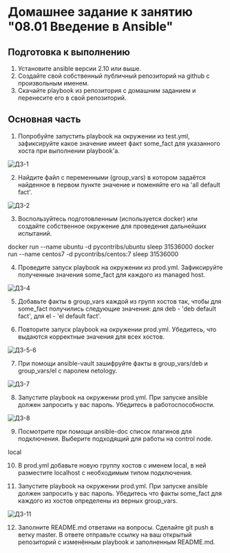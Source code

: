 # Домашнее задание к занятию "08.01 Введение в Ansible" 
## Подготовка к выполнению 
1. Установите ansible версии 2.10 или выше.  
2. Создайте свой собственный публичный репозиторий на github с произвольным именем.  
3. Скачайте playbook из репозитория с домашним заданием и перенесите его в свой репозиторий.  

## Основная часть  
1. Попробуйте запустить playbook на окружении из test.yml, зафиксируйте какое значение имеет факт some_fact для указанного хоста при выполнении playbook'a.

![ДЗ-1](https://user-images.githubusercontent.com/93204208/175765512-a96b4879-490f-4639-92c0-55a2ac402cd3.PNG)


2. Найдите файл с переменными (group_vars) в котором задаётся найденное в первом пункте значение и поменяйте его на 'all default fact'.

![ДЗ-2](https://user-images.githubusercontent.com/93204208/175765523-c398f995-85e9-46c6-bbb9-e2b826114ce5.PNG)


3. Воспользуйтесь подготовленным (используется docker) или создайте собственное окружение для проведения дальнейших испытаний.

docker run --name ubuntu -d pycontribs/ubuntu sleep 31536000
docker run --name centos7 -d pycontribs/centos:7 sleep 31536000


4. Проведите запуск playbook на окружении из prod.yml. Зафиксируйте полученные значения some_fact для каждого из managed host.

![ДЗ-4](https://user-images.githubusercontent.com/93204208/175776507-1c17960d-1cd1-4ad1-bdb1-924c7e2809f9.PNG)



5. Добавьте факты в group_vars каждой из групп хостов так, чтобы для some_fact получились следующие значения: для deb - 'deb default fact', для el - 'el default fact'.

6. Повторите запуск playbook на окружении prod.yml. Убедитесь, что выдаются корректные значения для всех хостов.

![ДЗ-5-6](https://user-images.githubusercontent.com/93204208/175776657-c95f1b33-7048-4b74-aeda-636afbafccaf.PNG)


7. При помощи ansible-vault зашифруйте факты в group_vars/deb и group_vars/el с паролем netology.

![ДЗ-7](https://user-images.githubusercontent.com/93204208/175776754-978da2c8-0185-46b1-9a56-e2b5ec4f6f78.PNG)


8. Запустите playbook на окружении prod.yml. При запуске ansible должен запросить у вас пароль. Убедитесь в работоспособности.

![ДЗ-8](https://user-images.githubusercontent.com/93204208/175776838-2fccd951-d24e-48dc-a9fd-820a365c91e7.PNG)


9. Посмотрите при помощи ansible-doc список плагинов для подключения. Выберите подходящий для работы на control node.

local


10. В prod.yml добавьте новую группу хостов с именем local, в ней разместите localhost с необходимым типом подключения.

11. Запустите playbook на окружении prod.yml. При запуске ansible должен запросить у вас пароль. Убедитесь что факты some_fact для каждого из хостов определены из верных group_vars.

![ДЗ-11](https://user-images.githubusercontent.com/93204208/175777461-e020c345-c8d7-4962-aca6-f84718a5da62.PNG)


12. Заполните README.md ответами на вопросы. Сделайте git push в ветку master. В ответе отправьте ссылку на ваш открытый репозиторий с изменённым playbook и заполненным README.md.
